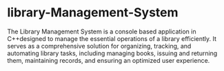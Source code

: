 # library-Management-System
The Library Management System is a  console based application in C++designed to manage the essential operations of a library efficiently. It serves as a comprehensive solution for organizing, tracking, and automating library tasks, including managing books, issuing and returning them, maintaining records, and ensuring an optimized user experience.
